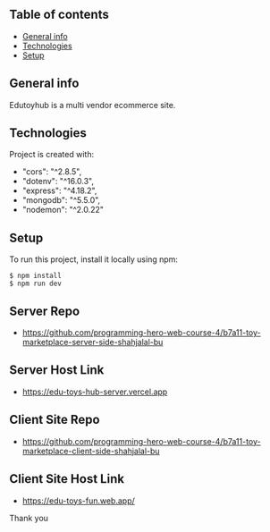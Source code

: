 ## Table of contents

- [General info](#general-info)
- [Technologies](#technologies)
- [Setup](#setup)

## General info

Edutoyhub is a multi vendor ecommerce site.

## Technologies

Project is created with:

- "cors": "^2.8.5",
- "dotenv": "^16.0.3",
- "express": "^4.18.2",
- "mongodb": "^5.5.0",
- "nodemon": "^2.0.22"

## Setup

To run this project, install it locally using npm:

```
$ npm install
$ npm run dev
```

## Server Repo

- https://github.com/programming-hero-web-course-4/b7a11-toy-marketplace-server-side-shahjalal-bu

## Server Host Link

- https://edu-toys-hub-server.vercel.app

## Client Site Repo

- https://github.com/programming-hero-web-course-4/b7a11-toy-marketplace-client-side-shahjalal-bu

## Client Site Host Link

- https://edu-toys-fun.web.app/

Thank you
